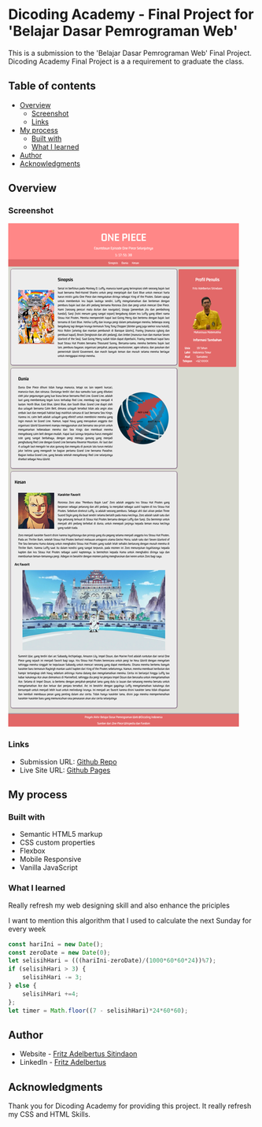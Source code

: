 # Dicoding Academy - Final Project for 'Belajar Dasar Pemrograman Web'

This is a submission to the 'Belajar Dasar Pemrograman Web' Final Project. Dicoding Academy Final Project is a a requirement to graduate the class. 

## Table of contents

- [Overview](#overview)
  - [Screenshot](#screenshot)
  - [Links](#links)
- [My process](#my-process)
  - [Built with](#built-with)
  - [What I learned](#what-i-learned)
- [Author](#author)
- [Acknowledgments](#acknowledgments)

## Overview

### Screenshot

![](./screenshot.png)

### Links

- Submission URL: [Github Repo](https://github.com/fritzadelbertus/DAP_Info_Page)
- Live Site URL: [Github Pages](https://fritzadelbertus.github.io/DAP_Info_Page/)

## My process

### Built with

- Semantic HTML5 markup
- CSS custom properties
- Flexbox
- Mobile Responsive
- Vanilla JavaScript

### What I learned

Really refresh my web designing skill and also enhance the priciples

I want to mention this algorithm that I used to calculate the next Sunday for every week

```js
const hariIni = new Date();
const zeroDate = new Date(0);
let selisihHari = (((hariIni-zeroDate)/(1000*60*60*24))%7);
if (selisihHari > 3) {
    selisihHari -= 3;
} else {
    selisihHari +=4;
};
let timer = Math.floor((7 - selisihHari)*24*60*60);
```

## Author

- Website - [Fritz Adelbertus Sitindaon](https://www.furitsu.site)
- LinkedIn - [Fritz Adelbertus](https://www.linkedin.com/in/fritzadelbertus/)

## Acknowledgments

Thank you for Dicoding Academy for providing this project. It really refresh my CSS and HTML Skills.
